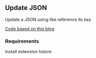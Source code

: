 ## Update JSON

Update a JSON using like reference its key

[Code based on this blog](https://chawlasumit.wordpress.com/tag/postgres-json-add-key/)

### Requirements

Install extension hstore